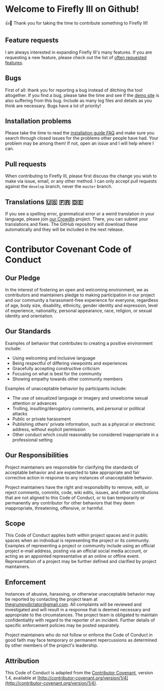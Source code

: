# Welcome to Firefly III on Github!

:+1::tada: Thank you for taking the time to contribute something to Firefly III!

## Feature requests

I am always interested in expanding Firefly III's many features. If you are requesting a new feature, please check out the list of [often requested features](https://firefly-iii.github.io/requested-features/).

## Bugs

First of all: thank you for reporting a bug instead of ditching the tool altogether. If you find a bug, please take the time and see if the [demo site](https://firefly-iii.nder.be/) is also suffering from this bug. Include as many log files and details as you think are necessary. Bugs have a lot of priority! 

## Installation problems

Please take the time to read the [installation guide FAQ](https://firefly-iii.github.io/installation-guide-faq/) and make sure you search through closed issues for the problems other people have had. Your problem may be among them! If not, open an issue and I will help where I can.

## Pull requests

When contributing to Firefly III, please first discuss the change you wish to make via issue, email, or any other method. I can only accept pull requests against the `develop` branch, never the `master` branch.

## Translations :us: :fr: :de:

If you see a spelling error, grammatical error or a weird translation in your language, please join [our CrowdIn](https://crowdin.com/project/firefly-iii) project. There, you can submit your translations and fixes. The GitHub repository will download these automatically and they will be included in the next release.
 
# Contributor Covenant Code of Conduct

## Our Pledge

In the interest of fostering an open and welcoming environment, we as contributors and maintainers pledge to making participation in our project and our community a harassment-free experience for everyone, regardless of age, body size, disability, ethnicity, gender identity and expression, level of experience, nationality, personal appearance, race, religion, or sexual identity and orientation.

## Our Standards

Examples of behavior that contributes to creating a positive environment include:

* Using welcoming and inclusive language
* Being respectful of differing viewpoints and experiences
* Gracefully accepting constructive criticism
* Focusing on what is best for the community
* Showing empathy towards other community members

Examples of unacceptable behavior by participants include:

* The use of sexualized language or imagery and unwelcome sexual attention or advances
* Trolling, insulting/derogatory comments, and personal or political attacks
* Public or private harassment
* Publishing others' private information, such as a physical or electronic address, without explicit permission
* Other conduct which could reasonably be considered inappropriate in a professional setting

## Our Responsibilities

Project maintainers are responsible for clarifying the standards of acceptable behavior and are expected to take appropriate and fair corrective action in response to any instances of unacceptable behavior.

Project maintainers have the right and responsibility to remove, edit, or reject comments, commits, code, wiki edits, issues, and other contributions that are not aligned to this Code of Conduct, or to ban temporarily or permanently any contributor for other behaviors that they deem inappropriate, threatening, offensive, or harmful.

## Scope

This Code of Conduct applies both within project spaces and in public spaces when an individual is representing the project or its community. Examples of representing a project or community include using an official project e-mail address, posting via an official social media account, or acting as an appointed representative at an online or offline event. Representation of a project may be further defined and clarified by project maintainers.

## Enforcement

Instances of abusive, harassing, or otherwise unacceptable behavior may be reported by contacting the project team at thegrumpydictator@gmail.com. All complaints will be reviewed and investigated and will result in a response that is deemed necessary and appropriate to the circumstances. The project team is obligated to maintain confidentiality with regard to the reporter of an incident. Further details of specific enforcement policies may be posted separately.

Project maintainers who do not follow or enforce the Code of Conduct in good faith may face temporary or permanent repercussions as determined by other members of the project's leadership.

## Attribution

This Code of Conduct is adapted from the [Contributor Covenant](http://contributor-covenant.org/), version 1.4, available at [http://contributor-covenant.org/version/1/4](http://contributor-covenant.org/version/1/4).
